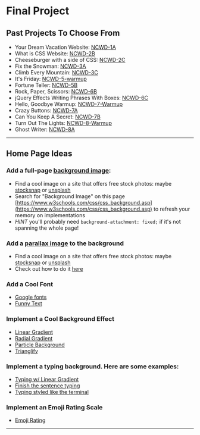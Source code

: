 # Final Project

## Past Projects To Choose From
- Your Dream Vacation Website: [NCWD-1A](https://github.com/codebug-nc/NCWD-1A) 
- What is CSS Website: [NCWD-2B](https://github.com/codebug-nc/NCWD-2B)
- Cheeseburger with a side of CSS: [NCWD-2C](https://github.com/codebug-nc/NCWD-2C)
- Fix the Snowman: [NCWD-3A](https://github.com/codebug-nc/NCWD-3A)
- Climb Every Mountain: [NCWD-3C](https://github.com/codebug-nc/NCWD-3C)
- It's Friday: [NCWD-5-warmup](https://github.com/codebug-nc/NCWD-5-warmup)
- Fortune Teller: [NCWD-5B](https://github.com/codebug-nc/NCWD-5B)
- Rock, Paper, Scissors: [NCWD-6B](https://github.com/codebug-nc/NCWD-6B)
- jQuery Effects Writing Phrases With Boxes: [NCWD-6C](https://github.com/codebug-nc/NCWD-6C)
- Hello, Goodbye Warmup: [NCWD-7-Warmup](https://github.com/codebug-nc/NCWD-7-Warmup)
- Crazy Buttons: [NCWD-7A](https://github.com/codebug-nc/NCWD-7A)
- Can You Keep A Secret: [NCWD-7B](https://github.com/codebug-nc/NCWD-7B)
- Turn Out The Lights: [NCWD-8-Warmup](https://github.com/codebug-nc/NCWD-8-Warmup)
- Ghost Writer: [NCWD-8A](https://github.com/codebug-nc/NCWD-8A)

***

## Home Page Ideas

### Add a full-page [background image](https://github.com/codebug-nc/NCWD-3C#level-three):
- Find a cool image on a site that offers free stock photos: maybe [stocksnap](https://stocksnap.io/) or [unsplash](https://unsplash.com/)
- Search for "Background Image" on this page [https://www.w3schools.com/css/css_background.asp](https://www.w3schools.com/css/css_background.asp) to refresh your memory on implementations
- *HINT* you'll probably need `background-attachment: fixed;` if it's not spanning the whole page!
    
### Add a [parallax image](https://www.w3schools.com/howto/tryhow_css_parallax_demo.htm) to the background
- Find a cool image on a site that offers free stock photos: maybe [stocksnap](https://stocksnap.io/) or [unsplash](https://unsplash.com/)
- Check out how to do it [here](https://www.w3schools.com/howto/howto_css_parallax.asp)

### Add a Cool Font
- [Google fonts](https://fonts.google.com/)
- [Funny Text](https://alvarotrigo.com/funnyText/)

### Implement a Cool Background Effect
- [Linear Gradient](https://developer.mozilla.org/en-US/docs/Web/CSS/linear-gradient)
- [Radial Gradient](https://developer.mozilla.org/en-US/docs/Web/CSS/radial-gradient)
- [Particle Background](http://jnicol.github.io/particleground/)
- [Trianglify](http://qrohlf.com/trianglify/)

### Implement a typing background. Here are some examples:
- [Typing w/ Linear Gradient](https://codepen.io/EmmaJD/pen/rQBqQp)
- [Finish the sentence typing](https://codepen.io/Coding_Journey/pen/BEMgbX?&page=1)
- [Typing styled like the terminal](https://codepen.io/samarkandiy/pen/nyLsx)

### Implement an Emoji Rating Scale
- [Emoji Rating](https://codepen.io/bennettfeely/pen/EKrENG)


***

